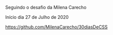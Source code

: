 Seguindo o desafio da Milena Carecho

Início dia 27 de Julho de 2020

https://github.com/MilenaCarecho/30diasDeCSS
